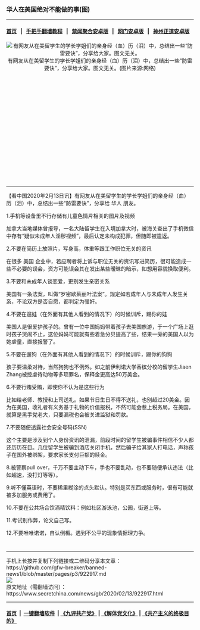 ### 华人在美国绝对不能做的事(图)
------------------------

#### [首页](https://github.com/gfw-breaker/banned-news1/blob/master/README.md) &nbsp;&nbsp;|&nbsp;&nbsp; [手把手翻墙教程](https://github.com/gfw-breaker/guides/wiki) &nbsp;&nbsp;|&nbsp;&nbsp; [禁闻聚合安卓版](https://github.com/gfw-breaker/bn-android) &nbsp;&nbsp;|&nbsp;&nbsp; [网门安卓版](https://github.com/oGate2/oGate) &nbsp;&nbsp;|&nbsp;&nbsp; [神州正道安卓版](https://github.com/SzzdOgate/update) 



<div class="article_right" style="fone-color:#000">
 <p style="text-align:center">
  <img alt="有网友从在美留学生的学长学姐们的亲身经（血）历（泪）中，总结出一些“防雷要诀”，分享给大家。图文无关。" src="https://img2.secretchina.com/pic/2019/5-24/p2430262a399348011-ss.jpg"/>
  <br>
   有网友从在美留学生的学长学姐们的亲身经（血）历（泪）中，总结出一些“防雷要诀”，分享给大家。图文无关。(图片来源:网络)
   <span id="hideid" name="hideid" style="color:red;display:none;">
    <span href="https://www.secretchina.com">
    </span>
   </span>
  </br>
 </p>
 <div id="txt-mid1-t21-2017">
  <ins class="adsbygoogle" data-ad-client="ca-pub-1276641434651360" data-ad-slot="2451032099" style="display:inline-block;width:336px;height:280px">
  </ins>
  

---


  </div>
 </div>
 <p>
  【看中国2020年2月13日讯】有网友从在美留学生的学长学姐们的亲身经（血）历（泪）中，总结出一些“防雷要诀”，分享给
  <span href="https://www.secretchina.com/news/gb/tag/华人" target="_blank">
   华人
  </span>
  朋友。
  <span id="hideid" name="hideid" style="color:red;display:none;">
   <span href="https://www.secretchina.com">
   </span>
  </span>
 </p>
 <p>
  1.手机等设备里不行存储有儿童色情片相关的图片及视频
 </p>
 <p>
  加拿大当地媒体曾报导，一名大陆留学生在入境加拿大时，被海关查出了手机微信中存有“疑似未成年人淫秽视频”，最后认定未构成犯罪，但随即被遣返。
 </p>
 <p>
  2.不要在简历上放照片，写身高，体重等跟工作职位无关的资讯
 </p>
 <p>
  在很多
  <span href="https://www.secretchina.com/news/gb/tag/美国" target="_blank">
   美国
  </span>
  企业中，若应聘者将上诉与职位无关的资讯写进简历，很可能造成一些不必要的误会，资方可能误会其在发出某些暧昧的暗示，如想用容貌换取便利。
 </p>
 <p>
  3.不要和未成年人谈恋爱，更别发生亲密关系
 </p>
 <p>
  美国有一条法案，叫做“罗密欧茱丽叶法案”。规定如若成年人与未成年人发生关系，不论双方是否自愿，都判定为强奸。
 </p>
 <p>
  4.不要在遛娃（在外面有其他人看到的情况下）的时候训斥，踢你的娃
 </p>
 <p>
  美国人是很爱护孩子的。曾有一位中国妈妈带着孩子去美国旅游，于一个广场上逛时孩子哭闹不止，这位妈妈可能就有些着急分贝提高了些，结果一旁的美国人以为她虐童，直接报警了。
 </p>
 <p>
  5.不要在遛狗（在外面有其他人看到的情况下）的时候训斥，踢你的狗狗
 </p>
 <p>
  孩子要温柔对待，当然狗狗也不例外。如之前伊利诺大学香槟分校的留学生Jiaen Zhang被控虐待动物等多项罪名，保释金更高达50万美金。
 </p>
 <p>
  6.不要行贿受贿，即使你不认为是这些行为
 </p>
 <p>
  比如给老师、教授和上司送礼。如果节日生日不得不送礼，也别超过20美金。因为在美国，收礼者有义务基于礼物的价值报税，不然可能会惹上税务局。在美国，就算是黑手党老大，只要漏税也会被关进监狱和罚款。
 </p>
 <p>
  7.不要随便透露社会安全号码(SSN)
 </p>
 <p>
  这个主要是涉及到个人身份资讯的泄漏，前段时间的留学生被骗事件相信不少人都还历历在目。几位留学生被骗到酒店关闭手机，然后骗子给其家人打电话，声称孩子在国外被绑架，要求家长支付巨额的赎金。
 </p>
 <p>
  8.被警察pull over，千万不要主动下车，手也不要乱动，也不要随便承认违法（比如超速，没打灯等等）。
 </p>
 <p>
  9.听不懂英语时，不要稀里糊涂的点头默认。特别是买东西或服务时，很有可能就被多加服务或费用了。
 </p>
 <p>
  10.不要在公共场合饮酒精饮料：例如社区游泳池，公园，街道上等。
 </p>
 <p>
  11.考试别作弊，论文自己写。
 </p>
 <p>
  12.不要唯唯诺诺，自认倒楣。遇到不公平的现象情据理力争。
  <center>
   <div>
    <div id="txt-mid2-t22-2017" style="display: block;  max-height: 351px;  overflow: hidden;">
     <div id="SC-21xxx">
     </div>
     <ins class="adsbygoogle" data-ad-client="ca-pub-1276641434651360" data-ad-format="auto" data-ad-slot="4301710469" data-full-width-responsive="true" style="display:block">
     </ins>
    </div>
   </div>
  </center>
  <div style="padding-top:12px;">
  </div>
 </p>
</div>

<hr/>
手机上长按并复制下列链接或二维码分享本文章：<br/>
https://github.com/gfw-breaker/banned-news1/blob/master/pages/p3/922917.md <br/>
<a href='https://github.com/gfw-breaker/banned-news1/blob/master/pages/p3/922917.md'><img src='https://github.com/gfw-breaker/banned-news1/blob/master/pages/p3/922917.md.png'/></a> <br/>
原文地址（需翻墙访问）：https://www.secretchina.com/news/gb/2020/02/13/922917.html


------------------------
#### [首页](https://github.com/gfw-breaker/banned-news1/blob/master/README.md) &nbsp;|&nbsp; [一键翻墙软件](https://github.com/gfw-breaker/nogfw/blob/master/README.md) &nbsp;| [《九评共产党》](https://github.com/gfw-breaker/9ping.md/blob/master/README.md#九评之一评共产党是什么) | [《解体党文化》](https://github.com/gfw-breaker/jtdwh.md/blob/master/README.md) | [《共产主义的终极目的》](https://github.com/gfw-breaker/gczydzjmd.md/blob/master/README.md)


<img src='http://gfw-breaker.win/banned-news/pages/p3/922917.md' width='0px' height='0px'/>